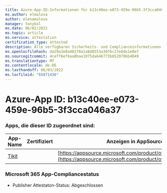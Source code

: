 ```yaml
---
title: Azure-App-ID-Informationen für b13c40ee-e073-459e-96b5-3f3cca046a37
ms.author: elmalova
author: elenamalova
manager: tonybal
ms.date: 06/02/2022
ms.topic: article
ms.service: attestation
certification_type: attested
description: Alle verfügbaren Sicherheits- und Complianceinformationen für b13c40ee-e073-459e-96b5-3f3cca046a37.
ms.openlocfilehash: da29a3e0a40270a1a8d8553a3076c27e8de1e0e7
ms.sourcegitcommit: 4ceff6ef6aa0bae1075da646773b852970bb4049
ms.translationtype: MT
ms.contentlocale: de-DE
ms.lasthandoff: 06/03/2022
ms.locfileid: "65871436"
---
```

# <a name="azure-app-id-b13c40ee-e073-459e-96b5-3f3cca046a37"></a>Azure-App ID: b13c40ee-e073-459e-96b5-3f3cca046a37


### <a name="apps-associated-with-this-id"></a>Apps, die dieser ID zugeordnet sind:
| **App-Name** | **Zertifiziert** | **Anzeigen in AppSource** |
|--------------|---------------|-----------------------|
| [Tikit](../forward/WA200002602.md) |  | [https://appsource.microsoft.com/product/office/WA200002602](https://appsource.microsoft.com/product/office/WA200002602) |

### <a name="microsoft-365-app-compliance-status"></a>Microsoft 365 App-Compliancestatus
- Publisher Attestaton-Status: Abgeschlossen
